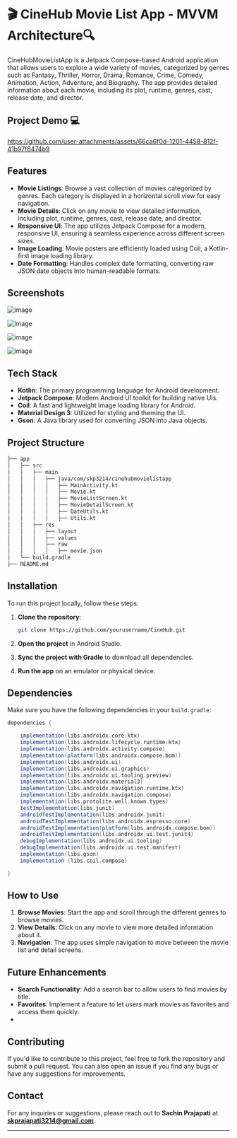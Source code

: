 
# 🎬 CineHub Movie List App - MVVM Architecture🔍

CineHubMovieListApp is a Jetpack Compose-based Android application that allows users to explore a wide variety of movies, categorized by genres such as Fantasy, Thriller, Horror, Drama, Romance, Crime, Comedy, Animation, Action, Adventure, and Biography. The app provides detailed information about each movie, including its plot, runtime, genres, cast, release date, and director.
## Project Demo 💻 

https://github.com/user-attachments/assets/66ca6f0d-1201-4458-812f-41b97f8474b9

## Features

- **Movie Listings**: Browse a vast collection of movies categorized by genres. Each category is displayed in a horizontal scroll view for easy navigation.
- **Movie Details**: Click on any movie to view detailed information, including plot, runtime, genres, cast, release date, and director.
- **Responsive UI**: The app utilizes Jetpack Compose for a modern, responsive UI, ensuring a seamless experience across different screen sizes.
- **Image Loading**: Movie posters are efficiently loaded using Coil, a Kotlin-first image loading library.
- **Date Formatting**: Handles complex date formatting, converting raw JSON date objects into human-readable formats.

## Screenshots
![image](https://github.com/user-attachments/assets/6ab914b0-efe9-45ce-b015-91fe85796e55)

![image](https://github.com/user-attachments/assets/655ba35a-a373-4d11-b500-a6e988f14622)

![image](https://github.com/user-attachments/assets/bca866cd-7d9d-4875-be90-d765247db573)

![image](https://github.com/user-attachments/assets/7540f4cf-25fc-41d7-9f13-f36b192a25f6)


## Tech Stack

- **Kotlin**: The primary programming language for Android development.
- **Jetpack Compose**: Modern Android UI toolkit for building native UIs.
- **Coil**: A fast and lightweight image loading library for Android.
- **Material Design 3**: Utilized for styling and theming the UI.
- **Gson**: A Java library used for converting JSON into Java objects.

## Project Structure

```bash
├── app
│   ├── src
│   │   ├── main
│   │   │   ├── java/com/skp3214/cinehubmovielistapp
│   │   │   │   ├── MainActivity.kt
│   │   │   │   ├── Movie.kt
│   │   │   │   ├── MovieListScreen.kt
│   │   │   │   ├── MovieDetailScreen.kt
│   │   │   │   ├── DateUtils.kt
│   │   │   │   ├── Utils.kt
│   │   ├── res
│   │   │   ├── layout
│   │   │   ├── values
│   │   │   ├── raw
│   │   │   │   ├── movie.json
│   └── build.gradle
├── README.md
```

## Installation

To run this project locally, follow these steps:

1. **Clone the repository**:

   ```bash
   git clone https://github.com/yourusername/CineHub.git
   ```

2. **Open the project** in Android Studio.

3. **Sync the project with Gradle** to download all dependencies.

4. **Run the app** on an emulator or physical device.

## Dependencies

Make sure you have the following dependencies in your `build.gradle`:

```gradle
dependencies {

    implementation(libs.androidx.core.ktx)
    implementation(libs.androidx.lifecycle.runtime.ktx)
    implementation(libs.androidx.activity.compose)
    implementation(platform(libs.androidx.compose.bom))
    implementation(libs.androidx.ui)
    implementation(libs.androidx.ui.graphics)
    implementation(libs.androidx.ui.tooling.preview)
    implementation(libs.androidx.material3)
    implementation(libs.androidx.navigation.runtime.ktx)
    implementation(libs.androidx.navigation.compose)
    implementation(libs.protolite.well.known.types)
    testImplementation(libs.junit)
    androidTestImplementation(libs.androidx.junit)
    androidTestImplementation(libs.androidx.espresso.core)
    androidTestImplementation(platform(libs.androidx.compose.bom))
    androidTestImplementation(libs.androidx.ui.test.junit4)
    debugImplementation(libs.androidx.ui.tooling)
    debugImplementation(libs.androidx.ui.test.manifest)
    implementation(libs.gson)
    implementation (libs.coil.compose)

}
```

## How to Use

1. **Browse Movies**: Start the app and scroll through the different genres to browse movies.
2. **View Details**: Click on any movie to view more detailed information about it.
3. **Navigation**: The app uses simple navigation to move between the movie list and detail screens.

## Future Enhancements

- **Search Functionality**: Add a search bar to allow users to find movies by title.
- **Favorites**: Implement a feature to let users mark movies as favorites and access them quickly.
- 
## Contributing

If you'd like to contribute to this project, feel free to fork the repository and submit a pull request. You can also open an issue if you find any bugs or have any suggestions for improvements.

## Contact

For any inquiries or suggestions, please reach out to **Sachin Prajapati** at **skprajapati3214@gmail.com**.

---
